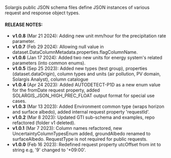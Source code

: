 Solargis public JSON schema files define JSON instances of various request and response object types.

#### RELEASE NOTES:
- **v1.0.8** (Mar 21 2024): Adding new unit mm/hour for the precipitation rate parameter.
- **v1.0.7** (Feb 29 2024): Allowing null value in dataset.DataColumnMetadata.properties.flagColumnName.
- **v1.0.6** (Jan 17 2024): Added two new units for energy system's related parameters (into common enums).
- **v1.0.5** (Sep 25 2023): Added new types (test group), properties (dataset.dataOrigin), column types and units (air pollution, PV domain, Solargis Analyst), column catalogue
- **v1.0.4** (Apr 24 2023): Added AUTODETECT-P1D as a new enum value for the fromDate request property, added SOLARGIS_JSON_HIGH_PREC_FLOAT output format for special use cases.
- **v1.0.3** (Mar 13 2023): Added Environment common type (wraps horizon and surface albedo), added internal request property 'requestId'.
- **v1.0.2** (Mar 8 2023): Updated GTI sub-schema and examples, repo refactored (folder v1 deleted).
- **v1.0.1** (Mar 7 2023): Column names refactored, new UncertaintyColumnTypesEnum added, groundAlbedo renamed to surfaceAlbedo. RequestType is not required for public requests.
- **v1.0.0** (Feb 16 2023): Redefined request property utcOffset from int to string e.g, '9' changed to '+09:00'.
